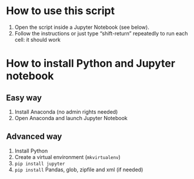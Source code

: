 # How to use this script

1. Open the script inside a Jupyter Notebook (see below).
2. Follow the instructions or just type “shift-return” repeatedly to run each cell: it should work

# How to install Python and Jupyter notebook

## Easy way

1. Install Anaconda (no admin rights needed)
2. Open Anaconda and launch Jupyter Notebook

## Advanced way

1. Install Python
2. Create a virtual environment (`mkvirtualenv`)
3. `pip install jupyter`
4. `pip install` Pandas, glob, zipfile and xml (if needed)
